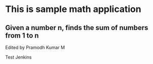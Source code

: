 # This is sample math application

## Given a number n, finds the sum of numbers from 1 to n

Edited by Pramodh Kumar M

Test Jenkins
